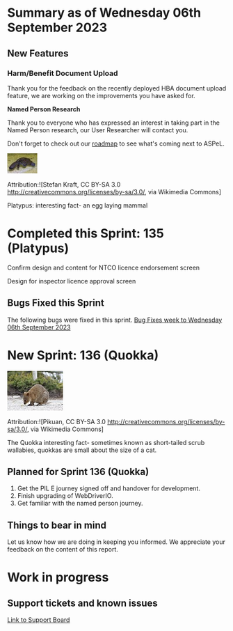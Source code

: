 # Summary as of Wednesday 06th September 2023

## New Features 
### **Harm/Benefit Document Upload**
Thank you for the feedback on the recently deployed HBA document upload feature, we are working on the improvements you have asked for.

**Named Person Research**

Thank you to everyone who has expressed an interest in taking part in the Named Person research, our User Researcher will contact you. 

Don't forget to check out our [roadmap](https://roadmap.prodpad.com/937455be-8d08-11ed-aa53-2a7db0eb1d9c) to see what's coming next to ASPeL.





![Stefan Kraft, CC BY-SA 3.0 <http://creativecommons.org/licenses/by-sa/3.0/>, via Wikimedia Commons](graphs/Platypus.jpeg)










Attribution:![Stefan Kraft, CC BY-SA 3.0 <http://creativecommons.org/licenses/by-sa/3.0/>, via Wikimedia Commons]

Platypus: interesting fact- an egg laying mammal





# Completed this Sprint: 135 (Platypus)

Confirm design and content for NTCO licence endorsement screen

Design for inspector licence approval screen

## Bugs Fixed this Sprint
The following bugs were fixed in this sprint.
[Bug Fixes week to Wednesday 06th September 2023](graphs/Bugs060923.jpg)


 
# New Sprint: 136 (Quokka)


![Pikuan, CC BY-SA 3.0 <http://creativecommons.org/licenses/by-sa/3.0/>, via Wikimedia Commons](graphs/Quokka.jpg)





Attribution:![Pikuan, CC BY-SA 3.0 <http://creativecommons.org/licenses/by-sa/3.0/>, via Wikimedia Commons]

The Quokka interesting fact-  sometimes known as short-tailed scrub wallabies, quokkas are small about the size of a cat.


## Planned for Sprint 136 (Quokka)
1) Get the PIL E journey signed off and handover for development. 
2) Finish upgrading of WebDriverIO.
3) Get familiar with the named person journey.

## Things to bear in mind
Let us know how we are doing in keeping you informed. We appreciate your feedback on the content of this report.

# Work in progress

## Support tickets and known issues
[Link to Support Board](https://collaboration.homeoffice.gov.uk/jira/secure/RapidBoard.jspa?rapidView=1717)









